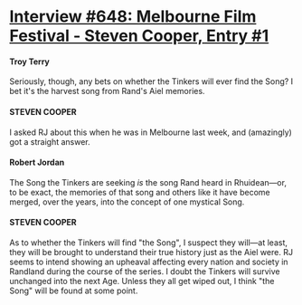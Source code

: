 # [Interview #648: Melbourne Film Festival - Steven Cooper, Entry #1](https://www.theoryland.com/intvmain.php?i=648#1)

#### Troy Terry

Seriously, though, any bets on whether the Tinkers will ever find the Song? I bet it's the harvest song from Rand's Aiel memories.

#### STEVEN COOPER

I asked RJ about this when he was in Melbourne last week, and (amazingly) got a straight answer.

#### Robert Jordan

The Song the Tinkers are seeking
*is*
the song Rand heard in Rhuidean—or, to be exact, the memories of that song and others like it have become merged, over the years, into the concept of one mystical Song.

#### STEVEN COOPER

As to whether the Tinkers will find "the Song", I suspect they will—at least, they will be brought to understand their true history just as the Aiel were. RJ seems to intend showing an upheaval affecting every nation and society in Randland during the course of the series. I doubt the Tinkers will survive unchanged into the next Age. Unless they all get wiped out, I think "the Song" will be found at some point.

